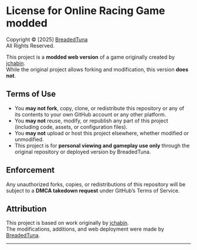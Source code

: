 # License for Online Racing Game modded

Copyright © [2025] [BreadedTuna](https://github.com/BreadedTuna)  
All Rights Reserved.

This project is a **modded web version** of a game originally created by [jchabin](https://github.com/jchabin).  
While the original project allows forking and modification, this version **does not**.

## Terms of Use

- You **may not fork**, copy, clone, or redistribute this repository or any of its contents to your own GitHub account or any other platform.  
- You **may not** reuse, modify, or republish any part of this project (including code, assets, or configuration files).  
- You **may not** upload or host this project elsewhere, whether modified or unmodified.  
- This project is for **personal viewing and gameplay use only** through the original repository or deployed version by BreadedTuna.

## Enforcement

Any unauthorized forks, copies, or redistributions of this repository will be subject to a **DMCA takedown request** under GitHub’s Terms of Service.

## Attribution

This project is based on work originally by [jchabin](https://github.com/jchabin).  
The modifications, additions, and web deployment were made by [BreadedTuna](https://github.com/BreadedTuna).

---

